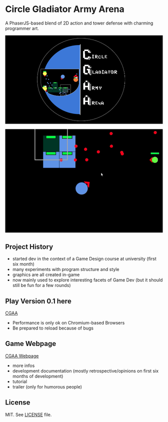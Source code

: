 # Circle Gladiator Army Arena

A PhaserJS-based blend of 2D action and tower defense with charming programmer art.

![Logo](./page/images/Logo.png)

![Fight](./page/images/fight.gif)

## Project History

- started dev in the context of a Game Design course at university (first six month)
- many experiments with program structure and style
- graphics are all created in-game
- now mainly used to explore interesting facets of Game Dev (but it should still be fun for a few rounds)

## Play Version 0.1 here

[CGAA](https://luccahellriegel.github.io/cgaa/page/game.html)

- Performance is only ok on Chromium-based Browsers
- Be prepared to reload because of bugs

## Game Webpage

[CGAA Webpage](https://luccahellriegel.github.io/cgaa/page)

- more infos
- development documentation (mostly retrospective/opinions on first six months of development)
- tutorial
- trailer (only for humorous people)

## License

MIT. See [LICENSE](./LICENSE) file.
